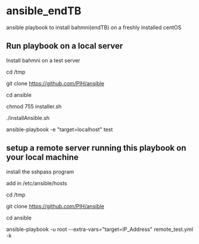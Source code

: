 # ansible_endTB
ansible playbook to install bahmni(endTB) on a freshly installed centOS

Run playbook on a local server
--------------------------------

Install bahmni on a test server

cd /tmp

git clone https://github.com/PIH/ansible

cd ansible

chmod 755 installer.sh

./installAnsible.sh

ansible-playbook -e "target=localhost" test


setup a remote server running this playbook on your local machine
------------------------------------------------------------------

install the sshpass program

add <ip-address> in /etc/ansible/hosts

cd /tmp

git clone https://github.com/PIH/ansible

cd ansible

ansible-playbook -u root --extra-vars="target=IP_Address" remote_test.yml -k
